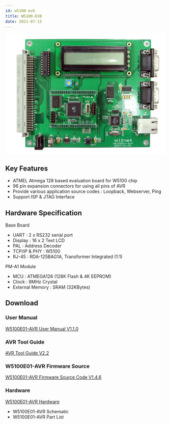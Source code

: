 ```yaml
---
id: w5100-evb
title: W5100-EVB
date: 2021-07-15
---
```


![](/img/products/w5100/W5100E01-AVR1.jpg)

## Key Features

- ATMEL Atmega 128 based evaluation board for W5100 chip
- 96 pin expansion connectors for using all pins of AVR
- Provide various application source codes : Loopback, Webserver, Ping
- Support ISP & JTAG Interface

## Hardware Specification

Base Board

- UART : 2 x RS232 serial port
- Display : 16 x 2 Text LCD
- PAL : Address Decoder
- TCP/IP & PHY : W5100
- RJ-45 : RDA-125BAG1A, Transformer Integrated (1:1)

PM-A1 Module

- MCU : ATMEGA128 (128K Flash & 4K EEPROM)
- Clock : 8MHz Crystal
- External Memory : SRAM (32KBytes)

## Download

### User Manual

<a href="/img/products/w5100/W5100E01-AVR_UM_v110e.pdf" target="_blank">W5100E01-AVR User Manual V1.1.0</a>

### AVR Tool Guide

<a href="/img/products/w5100/AVR_Tool_Guide_V2.2_Eng_.pdf" target="_blank">AVR Tool Guide V2.2</a>

### W5100E01-AVR Firmware Source

<a href="/img/products/w5100/W5100E01-AVR_v146.zip" target="_blank">W5100E01-AVR Firmware Source Code V1.4.6</a>

### Hardware

<a href="/img/products/w5100/w5100e01-avr-hw.zip" target="_blank">W5100E01-AVR Hardware</a>

- W5100E01-AVR Schematic
- W5100E01-AVR Part List